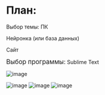 
<h1>План:</h1>
<p>Выбор темы: ПК</p>
<p>Нейронка (или база данных)</p>
<p>Сайт</p>
<p><big>Выбор программы:</big> Sublime Text</p>

![image](https://github.com/Avar1tia/Diplom/assets/97594483/8241af76-e4ed-40c8-af59-573c2277bccf)

![image](https://github.com/Avar1tia/Diplom/assets/97594483/a7bdd2f7-8119-4ef6-a0b8-f645d8ebe41b)
![image](https://github.com/Avar1tia/Diplom/assets/97594483/ef17cd97-1ee7-4b8d-a282-3223c29dedf9)
![image](https://github.com/Avar1tia/Diplom/assets/97594483/2b6f8a34-7640-4d6c-a061-4ebcf367136b)

